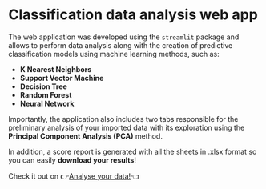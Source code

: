 # Classification data analysis web app

The web application was developed using the `streamlit` package and allows to perform data analysis along with the creation of predictive classification models using machine learning methods, such as:
- **K Nearest Neighbors**
- **Support Vector Machine**
- **Decision Tree**
- **Random Forest**
- **Neural Network**

Importantly, the application also includes two tabs responsible for the preliminary analysis of your imported data with its exploration using the **Principal Component Analysis (PCA)** method.

In addition, a score report is generated with all the sheets in .xlsx format so you can easily **download your results**!

Check it out on 👉[Analyse your data!](https://classification-data-analysis.streamlit.app/)👈
